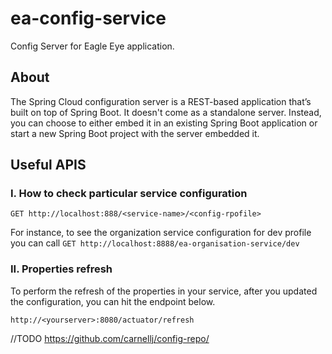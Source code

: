 # ea-config-service
Config Server for Eagle Eye application.

## About
The Spring Cloud configuration server is a REST-based application that’s built on top of Spring Boot. 
It doesn't come as a standalone server. Instead, you can choose to either embed it in an existing 
Spring Boot application or start a new Spring Boot project with the server embedded it.

## Useful APIS

### I. How to check particular service configuration
```http request
GET http://localhost:888/<service-name>/<config-rpofile>
```
For instance, to see the organization service configuration for dev profile you can call
`GET http://localhost:8888/ea-organisation-service/dev`

### II. Properties refresh
To perform the refresh of the properties in your service, after you updated the configuration, you can hit the endpoint below.
```http request
http://<yourserver>:8080/actuator/refresh
```

//TODO https://github.com/carnellj/config-repo/